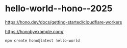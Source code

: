 # hello-world--hono--2025

https://hono.dev/docs/getting-started/cloudflare-workers

https://honobyexample.com/

```bash
npm create hono@latest hello-world
```
